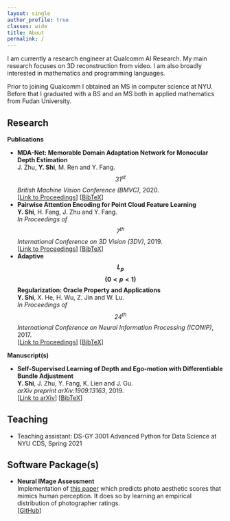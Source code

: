 ```yaml
---
layout: single
author_profile: true
classes: wide
title: About
permalink: /
---
```


I am currently a research engineer at Qualcomm AI Research. My main research focuses on 3D reconstruction from video. I am also broadly interested in mathematics and programming languages.

Prior to joining Qualcomm I obtained an MS in computer science at NYU. Before that I graduated with a BS and an MS both in applied mathematics from Fudan University.

## Research
**Publications**
+ **MDA-Net: Memorable Domain Adaptation Network for Monocular Depth Estimation**  
  J. Zhu, **Y. Shi**, M. Ren and Y. Fang.  
  _$$\textit{31}^{st}$$ British Machine Vision Conference (BMVC)_, 2020.  
  \[[Link to Proceedings](https://www.bmvc2020-conference.com/assets/papers/0790.pdf)] \[[BibTeX](/assets/bibs/zhu1232020mda.txt)]
+ **Pairwise Attention Encoding for Point Cloud Feature Learning**  
  **Y. Shi**, H. Fang, J. Zhu and Y. Fang.  
  _In Proceedings of $$\textit{7}^{th}$$ International Conference on 3D Vision (3DV)_, 2019.  
  \[[Link to Proceedings](https://ieeexplore.ieee.org/abstract/document/8885569)\] \[[BibTeX](/assets/bibs/shi2019pairwise.txt)\]
+ **Adaptive $$L_p$$ $$(0<p<1)$$ Regularization: Oracle Property and Applications**  
  **Y. Shi**, X. He, H. Wu, Z. Jin and W. Lu.  
  _In Proceedings of $$\textit{24}^{th}$$ International Conference on Neural Information Processing (ICONIP)_, 2017.  
  \[[Link to Proceedings](https://link.springer.com/chapter/10.1007/978-3-319-70087-8_2)\] \[[BibTeX](/assets/bibs/shi2017adaptive.txt)\]

**Manuscript(s)**
+ **Self-Supervised Learning of Depth and Ego-motion with Differentiable Bundle Adjustment**  
  **Y. Shi**, J. Zhu, Y. Fang, K. Lien and J. Gu.  
  _arXiv preprint arXiv:1909.13163_, 2019.  
  \[[Link to arXiv](https://arxiv.org/abs/1909.13163)\] \[[BibTeX](/assets/bibs/shi2017adaptive.txt)\]

## Teaching
+ Teaching assistant: DS-GY 3001 Advanced Python for Data Science at NYU CDS, Spring 2021

## Software Package(s)
+ **Neural IMage Assessment**  
  Implementation of [this paper](https://arxiv.org/abs/1709.05424) which predicts photo aesthetic scores that mimics human perception. It does so by learning an empirical distribution of photographer ratings.  
  \[[GitHub](https://github.com/yunxiaoshi/Neural-IMage-Assessment)\]

